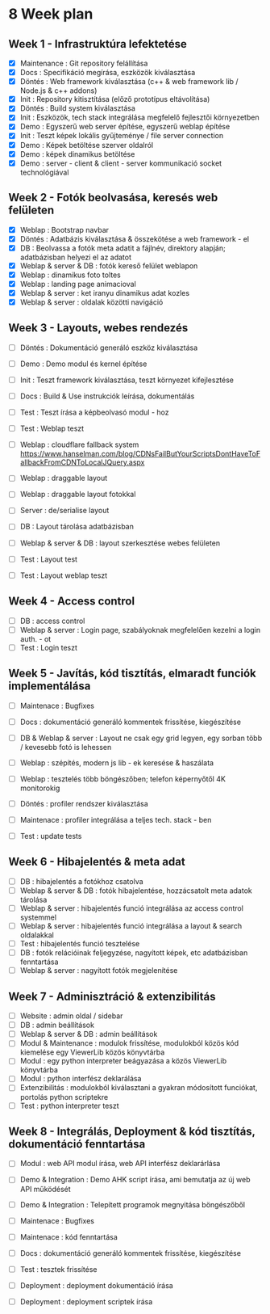 # 8 Week plan

## Week 1 - Infrastruktúra lefektetése
- [x] Maintenance : Git repository felállítása
- [x] Docs : Specifikáció megírása, eszközök kiválasztása
- [x] Döntés : Web framework kiválasztása (c++ & web framework lib / Node.js & c++ addons)
- [x] Init : Repository kitisztítása (előző prototípus eltávolítása)
- [x] Döntés : Build system kiválasztása
- [x] Init : Eszközök, tech stack integrálása megfelelő fejlesztői környezetben
- [x] Demo : Egyszerű web server építése, egyszerű weblap építése
- [x] Init : Teszt képek lokális gyűjteménye / file server connection
- [x] Demo : Képek betöltése szerver oldalról
- [x] Demo : képek dinamikus betöltése
- [x] Demo : server - client & client - server kommunikació socket technológiával

## Week 2 - Fotók beolvasása, keresés web felületen
- [x] Weblap : Bootstrap navbar
- [x] Döntés : Adatbázis kiválasztása & összekötése a web framework - el
- [x] DB : Beolvassa a fotók meta adatit a fájlnév, direktory alapján; adatbázisban helyezi el az adatot
- [x] Weblap & server & DB : fotók kereső felület weblapon
- [x] Weblap : dinamikus foto toltes
- [x] Weblap : landing page animacioval
- [x] Weblap & server : ket iranyu dinamikus adat kozles
- [x] Weblap & server : oldalak közötti navigáció

## Week 3 - Layouts, webes rendezés
- [ ] Döntés : Dokumentáció generáló eszköz kiválasztása
- [ ] Demo : Demo modul és kernel építése
- [ ] Init : Teszt framework kiválasztása, teszt környezet kifejlesztése
- [ ] Docs : Build & Use instrukciók leírása, dokumentálás
- [ ] Test : Teszt írása a képbeolvasó modul - hoz
- [ ] Test : Weblap teszt
- [ ] Weblap : cloudflare fallback system https://www.hanselman.com/blog/CDNsFailButYourScriptsDontHaveToFallbackFromCDNToLocalJQuery.aspx

- [ ] Weblap : draggable layout
- [ ] Weblap : draggable layout fotokkal
- [ ] Server : de/serialise layout
- [ ] DB : Layout tárolása adatbázisban
- [ ] Weblap & server & DB : layout szerkesztése webes felületen
- [ ] Test : Layout test
- [ ] Test : Layout weblap teszt

## Week 4 - Access control
- [ ] DB : access control
- [ ] Weblap & server : Login page, szabályoknak megfelelően kezelni a login auth. - ot
- [ ] Test : Login teszt

## Week 5 - Javítás, kód tisztítás, elmaradt funciók implementálása
- [ ] Maintenace : Bugfixes
- [ ] Docs : dokumentáció generáló kommentek frissítése, kiegészítése
- [ ] DB & Weblap & server : Layout ne csak egy grid legyen, egy sorban több / kevesebb fotó is lehessen
- [ ] Weblap : szépítés, modern js lib - ek keresése & haszálata
- [ ] Weblap : tesztelés több böngészőben; telefon képernyőtől 4K monitorokig
- [ ] Döntés : profiler rendszer kiválasztása
- [ ] Maintenace : profiler integrálása a teljes tech. stack - ben
- [ ] Test : update tests


## Week 6 - Hibajelentés & meta adat
- [ ] DB : hibajelentés a fotókhoz csatolva
- [ ] Weblap & server & DB : fotók hibajelentése, hozzácsatolt meta adatok tárolása
- [ ] Weblap & server : hibajelentés funció integrálása az access control systemmel
- [ ] Weblap & server : hibajelentés funció integrálása a layout & search oldalakkal
- [ ] Test : hibajelentés funció tesztelése
- [ ] DB : fotók relációinak feljegyzése, nagyított képek, etc adatbázisban fenntartása
- [ ] Weblap & server : nagyított fotók megjelenítése

## Week 7 - Adminisztráció & extenzibilitás
- [ ] Website : admin oldal / sidebar
- [ ] DB : admin beállítások
- [ ] Weblap & server & DB : admin beállítások
- [ ] Modul & Maintenance : modulok frissítése, modulokból közös kód kiemelése egy ViewerLib közös könyvtárba
- [ ] Modul : egy python interpreter beágyazása a közös ViewerLib könyvtárba
- [ ] Modul : python interfész deklarálása
- [ ] Extenzibilitás : modulokból kiválasztani a gyakran módosított funciókat, portolás python scriptekre
- [ ] Test : python interpreter teszt

## Week 8 - Integrálás, Deployment & kód tisztítás, dokumentáció fenntartása
- [ ] Modul : web API modul írása, web API interfész deklarárlása
- [ ] Demo & Integration : Demo AHK script írása, ami bemutatja az új web API működését
- [ ] Demo & Integration : Telepített programok megnyitása böngészőből
- [ ] Maintenace : Bugfixes
- [ ] Maintenace : kód fenntartása
- [ ] Docs : dokumentáció generáló kommentek frissítése, kiegészítése
- [ ] Test : tesztek frissítése
- [ ] Deployment : deployment dokumentáció írása
- [ ] Deployment : deployment scriptek írása

